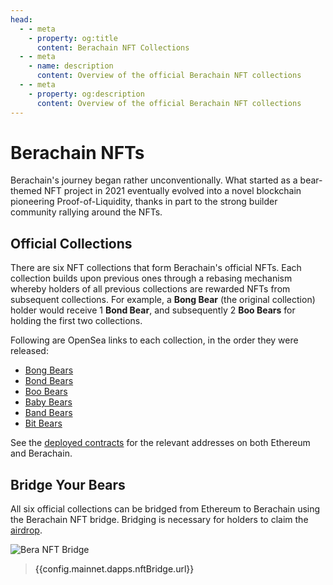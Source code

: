 ```yaml
---
head:
  - - meta
    - property: og:title
      content: Berachain NFT Collections
  - - meta
    - name: description
      content: Overview of the official Berachain NFT collections
  - - meta
    - property: og:description
      content: Overview of the official Berachain NFT collections
---
```


<script setup>
  import config from '@berachain/config/constants.json';
</script>

# Berachain NFTs

Berachain's journey began rather unconventionally. What started as a bear-themed NFT project in 2021 eventually evolved into a novel blockchain pioneering Proof-of-Liquidity, thanks in part to the strong builder community rallying around the NFTs.

## Official Collections

There are six NFT collections that form Berachain's official NFTs. Each collection builds upon previous ones through a rebasing mechanism whereby holders of all previous collections are rewarded NFTs from subsequent collections. For example, a **Bong Bear** (the original collection) holder would receive 1 **Bond Bear**, and subsequently 2 **Boo Bears** for holding the first two collections.

Following are OpenSea links to each collection, in the order they were released:

- [Bong Bears](https://opensea.io/collection/bongbears)
- [Bond Bears](https://opensea.io/collection/bond-bears)
- [Boo Bears](https://opensea.io/collection/boo-bears)
- [Baby Bears](https://opensea.io/collection/the-baby-bears)
- [Band Bears](https://opensea.io/collection/the-band-bears)
- [Bit Bears](https://opensea.io/collection/berachain-bit-bears)

See the [deployed contracts](/developers/deployed-contracts) for the relevant addresses on both Ethereum and Berachain.

## Bridge Your Bears

All six official collections can be bridged from Ethereum to Berachain using the Berachain NFT bridge. Bridging is necessary for holders to claim the [airdrop](/learn/claim-bera-airdrop).

<a target="_blank" :href="config.mainnet.dapps.nftBridge.url">

![Bera NFT Bridge](/assets/nft-bridge.png)

</a>

> <a target="_blank" :href="config.mainnet.dapps.nftBridge.url">{{config.mainnet.dapps.nftBridge.url}}</a>
